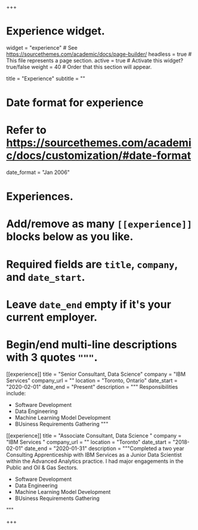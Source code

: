 +++
# Experience widget.
widget = "experience"  # See https://sourcethemes.com/academic/docs/page-builder/
headless = true  # This file represents a page section.
active = true  # Activate this widget? true/false
weight = 40  # Order that this section will appear.

title = "Experience"
subtitle = ""

# Date format for experience
#   Refer to https://sourcethemes.com/academic/docs/customization/#date-format
date_format = "Jan 2006"

# Experiences.
#   Add/remove as many `[[experience]]` blocks below as you like.
#   Required fields are `title`, `company`, and `date_start`.
#   Leave `date_end` empty if it's your current employer.
#   Begin/end multi-line descriptions with 3 quotes `"""`.
[[experience]]
  title = "Senior Consultant, Data Science"
  company = "IBM Services"
  company_url = ""
  location = "Toronto, Ontario"
  date_start = "2020-02-01"
  date_end = "Present"
  description = """
  Responsibilities include: 
  
  * Software Development
  * Data Engineering
  * Machine Learning Model Development
  * BUsiness Requirements Gathering 
  """

[[experience]]
  title = "Associate Consultant, Data Science "
  company = "IBM Services "
  company_url = ""
  location = "Toronto"
  date_start = "2018-02-01"
  date_end = "2020-01-31"
  description = """Completed a two year Consulting Apprenticeship with IBM Services as a Junior Data Scientist within the Advanced Analytics practice. I had major engagements in the Public and Oil & Gas Sectors.
  
  * Software Development
  * Data Engineering
  * Machine Learning Model Development
  * BUsiness Requirements Gathering 
  
  """

+++
